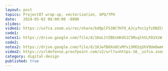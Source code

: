 ```yaml
---
layout: post
topics: Project07 wrap-up, vectorization, GPU/TPU
date:   2024-05-02 08:00:00 -0800
slides: 
video1: https://usfca.zoom.us/rec/share/bdQplFS30CfH7O_AJcyfnc1yfz8NZCmDLLKxpRELGK5aq0XzVrC3quOiMmosoug.0XIZ0MxBU1DIduBl
code1: 
notes1: https://drive.google.com/file/d/1KoL1YZBEnUKdS1C5MuqlhSLFO1XzW-qj/view?usp=drive_link
code2: 
notes2: https://drive.google.com/file/d/1KJwTBdXn8CvMfxiSMO2qShV9UmOwm6h5/view?usp=drive_link
video2: https://urldefense.proofpoint.com/v2/url?u=https-3A__usfca.zoom.us_rec_share_Zm3PxDT-2DUcpBasOfDhThnF9AUKggeLvDOE9TUf0kUvxLPjW3rk9MAEbFbmuaYA9H.m-2DdBzFHRxZfsbhsN&d=DwMFAw&c=qgVugHHq3rzouXkEXdxBNQ&r=pWdb0PpdrgbA8UziBLv0cLIW3gZNVZarim7OULHTsTQ&m=VbGBQj79Pon1DiYEyHOKZtRBouzuxfqMia_t9DNxdcQmma2S7g2RnKjFpPRC3ifE&s=Li4z-W6mCTLG_Hvy42Qrd0TccQ3Q203ZSNOG1rlWfUI&e=
category: digital-design
published: true
---
```

